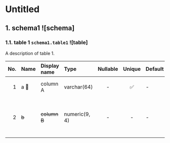 # Untitled

## 1. schema1 ![schema]

### 1.1. table 1 `schema1.table1` ![table]

A description of table 1.

| No. | Name | Display name | Type | Nullable | Unique | Default | Foreign key | Description |
| --: | :-- | :-- | :-- | :-: | :-: | :-- | :-- | :-- |
| <a id=".schema1.table1.a" name=".schema1.table1.a"></a> 1 | a &#x1F511; | column A | varchar(64) | - | &#x2705; | - | - | A description of column A. |
| <a id=".schema1.table1.b" name=".schema1.table1.b"></a> 2 | ~~b~~ | ~~column B~~ | numeric(9, 4) | - | - | - | - | **Deprecated.** Do not use this column.<br>A description of column B. |
